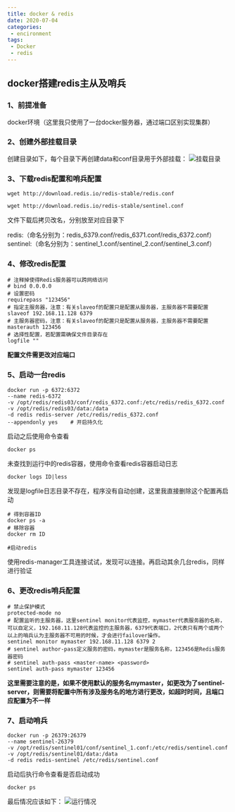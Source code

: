 ```yaml
---
title: docker & redis
date: 2020-07-04
categories:
 - encironment
tags:
 - Docker
 - redis
---
```


## docker搭建redis主从及哨兵

### 1、前提准备

docker环境（这里我只使用了一台docker服务器，通过端口区别实现集群）

### 2、创建外部挂载目录

创建目录如下，每个目录下再创建data和conf目录用于外部挂载：
![挂载目录](/docker-redis/docker-redis01.png)<br>

### 3、下载redis配置和哨兵配置

````
wget http://download.redis.io/redis-stable/redis.conf

wget http://download.redis.io/redis-stable/sentinel.conf
````
文件下载后拷贝改名，分别放至对应目录下

redis:（命名分别为：redis_6379.conf/redis_6371.conf/redis_6372.conf）
sentinel:（命名分别为：sentinel_1.conf/sentinel_2.conf/sentinel_3.conf）

### 4、修改redis配置
````
# 注释掉使得Redis服务器可以跨网络访问
# bind 0.0.0.0
# 设置密码
requirepass "123456"
# 指定主服务器，注意：有关slaveof的配置只是配置从服务器，主服务器不需要配置
slaveof 192.168.11.128 6379
# 主服务器密码，注意：有关slaveof的配置只是配置从服务器，主服务器不需要配置
masterauth 123456
# 选择性配置，若配置需确保文件目录存在
logfile ""
````
**配置文件需更改对应端口**

### 5、启动一台redis
````
docker run -p 6372:6372
--name redis-6372
-v /opt/redis/redis03/conf/redis_6372.conf:/etc/redis/redis_6372.conf
-v /opt/redis/redis03/data:/data
-d redis redis-server /etc/redis/redis_6372.conf
--appendonly yes    # 开启持久化
````
启动之后使用命令查看
````
docker ps
````
未查找到运行中的redis容器，使用命令查看redis容器启动日志
````
docker logs ID|less
````
发现是logfile日志目录不存在，程序没有自动创建，这里我直接删除这个配置再启动
````
# 得到容器ID
docker ps -a
# 移除容器
docker rm ID

#启动redis
````
使用redis-manager工具连接试试，发现可以连接。再启动其余几台redis，同样进行验证

### 6、更改redis哨兵配置
````
# 禁止保护模式
protected-mode no
# 配置监听的主服务器，这里sentinel monitor代表监控，mymaster代表服务器的名称，可以自定义，192.168.11.128代表监控的主服务器，6379代表端口，2代表只有两个或两个以上的哨兵认为主服务器不可用的时候，才会进行failover操作。
sentinel monitor mymaster 192.168.11.128 6379 2
# sentinel author-pass定义服务的密码，mymaster是服务名称，123456是Redis服务器密码
# sentinel auth-pass <master-name> <password>
sentinel auth-pass mymaster 123456
````

**这里需要注意的是，如果不使用默认的服务名mymaster，如更改为了sentinel-server，则需要将配置中所有涉及服务名的地方进行更改，如超时时间，且端口应配置为不一样**

### 7、启动哨兵
````
docker run -p 26379:26379
--name sentinel-26379
-v /opt/redis/sentinel01/conf/sentinel_1.conf:/etc/redis/sentinel.conf
-v /opt/redis/sentinel01/data:/data
-d redis redis-sentinel /etc/redis/sentinel.conf
````

启动后执行命令查看是否启动成功
````
docker ps
````

最后情况应该如下：
![运行情况](/docker-redis/docker-redis02.png)<br>
